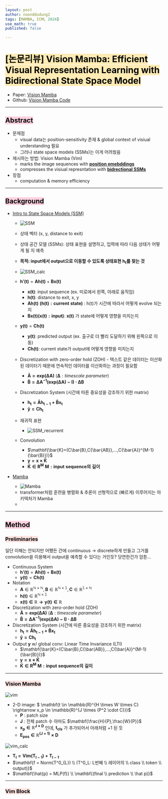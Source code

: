 ```yaml
---
layout: post
author: noonddudung2
tags: [MAMBA, ICML 2024]
use_math: true
published: false

---
```

# <span style="color: black; background-color: #ffebb4"> [논문리뷰] Vision Mamba: Efficient Visual Representation Learning with Bidirectional State Space Model</span>

* Paper: [Vision Mamba](https://arxiv.org/abs/2401.09417)
* Github: [Vision Mamba Code](https://github.com/hustvl/Vim)

---

## <span style="color: black; background-color: #ffd1df">Abstract</span>

* 문제점
  * visual data는 position-sensitivity 존재 & global context of visiual understanding 필요
  * 그러나 state space models (SSMs)는 이게 어려웠음
* 제시하는 방법: Vision Mamba (Vim)
  * marks the image sequences with **<u>position emebddings</u>**
  * compresses the visiual represntation with **<u>bidrectional SSMs</u>**
* 장점
  * computation & memory efficiency

---

## <span style="color: black; background-color: #ffd1df">Background</span>
* [Intro to State Space Models (SSM)](https://huggingface.co/blog/lbourdois/get-on-the-ssm-train)
    * ![SSM](/images/SSM.png)
    * 상태 벡터 (x, y, distance to exit)
    * 상태 공간 모델 (SSMs): 상태 표현을 설명하고, 입력에 따라 다음 상태가 어떻게 될 지 예측
    * **목적: input에서 output으로 이동할 수 있도록 상태표현 $\mathbf{h_t}$를 찾는 것**
    * ![SSM_calc](/images/ssm_calc.png)

    * $\mathbf{h'(t)}=\mathbf{A}\mathbf{h(t)}+\mathbf{B}\mathbf{x(t)}$
      * $\mathbf{x(t)}$: input sequence (ex. 미로에서 왼쪽, 아래로 움직임)
      * $\mathbf{h(t)}$: distance to exit, x, y
      * $\mathbf{A}\mathbf{h(t)}$ $\mathbf{(h(t): current \ state)}$ : h(t)가 시간에 따라서 어떻게 evolve 되는지
      * $\mathbf{Bx(t) (x(t):input)}$: $\mathbf{x(t)}$ 가 state에 어떻게 영향을 미치는지
    * $\mathbf{y(t)}=\mathbf{C}\mathbf{h(t)}$
      * $\mathbf{y(t)}$: predicted output (ex. 출구로 더 빨리 도달하기 위해 왼쪽으로 이동)
      * $\mathbf{Ch(t)}$: current state가 output에 어떻게 영향을 미치는지

    * Discretization with zero-order hold (ZOH) - 텍스트 같은 데이터는 이산화된 데이터기 때문에 연속적인 데이터를 이산화하는 과정이 필요함
      * $\mathbf{\bar{A} = exp(\Delta{A})} \ (\mathbf{\Delta}: timescale \ parameter)$
      * $\mathbf{\bar{B}={\Delta A}^{-1}(exp(\Delta A)-I)\cdot{\Delta B}}$
    * Discretization System (시간에 따른 중요성을 강조하기 위한 matrix)
      * $\mathbf{h_{t} = \bar{A} h_{t-1}+\bar{B}x_{t}}$
      * $\mathbf{\bar{y}=\mathbf{C}h_{t}}$
    
    * 재귀적 표현
      * ![SSM_recurrent](/images/ssm_recurrent.png)

    * Convolution
      * $\mathbf{\bar{K}=(C\bar{B},C{\bar{AB}},...,C{\bar{A}}^{M-1}{\bar{B}})}$
      * $\mathbf{y=x\times{\bar{K}}}$
      * $\mathbf{\bar{K} \in R^M \ M :input \ sequence의 \ 길이}$



* [Mamba](https://tulip-phalange-a1e.notion.site/05f977226a0e44c6b35ed9bfe0076839)
    * ![Mamba](/images/mamba.png)
    * transformer처럼 훈련을 병렬화 & 추론이 선형적으로 (빠르게) 이루어지는 아키텍처가 Mamba
    * 

---

## <span style="color: black; background-color: #ffd1df">Method</span>
### <span style="color: black; background-color: #ffe4e1">Preliminaries</span>

일단 이해는 안되지만 어쨌든 간에 continuous $\rightarrow$ discrete하게 만들고 그거를 convolution을 이용해서 output을 예측할 수 있다는 거인듯? 당연한건가 암튼...

* Continuous System
  * $\mathbf{h'(t)}=\mathbf{A}\mathbf{h(t)}+\mathbf{B}\mathbf{x(t)}$
  * $\mathbf{y(t)}=\mathbf{C}\mathbf{h(t)}$
* Notation
  * $\mathbf{A} \in \mathbb{R^{N \times N}},\mathbf{B} \in \mathbb{R^{N \times 1}},\mathbf{C} \in \mathbb{R^{1 \times N}}$
  * $\mathbf{h(t)} \in \mathbb{R^{N \times 1}}$
  * $\mathbf{x(t) \in \mathbb{R} \rightarrow{y(t)} \in \mathbb{R}}$
* Discretization with zero-order hold (ZOH)
  * $\mathbf{\bar{A} = exp(\Delta{A})} \ (\mathbf{\Delta}: timescale \ parameter)$
  * $\mathbf{\bar{B}={\Delta A}^{-1}(exp(\Delta A)-I)\cdot{\Delta B}}$
* Discretization System (시간에 따른 중요성을 강조하기 위한 matrix)
  * $\mathbf{h_{t} = \bar{A} h_{t-1}+\bar{B}x_{t}}$
  * $\mathbf{\bar{y}=\mathbf{C}h_{t}}$
* Output **y** w/ global conv: Linear Time Invariance (LTI)
  * $\mathbf{\bar{K}=(C\bar{B},C{\bar{AB}},...,C{\bar{A}}^{M-1}{\bar{B}})}$
  * $\mathbf{y=x\times{\bar{K}}}$
  * $\mathbf{\bar{K} \in R^M \ M :input \ sequence의 \ 길이}$

---

### <span style="color: black; background-color: #ffe4e1">Vision Mamba</span>
![vim](/images/vim_overview.png)
* 2-D image: $ \mathbf{t \in \mathbb{R}^{H \times W \times C} \rightarrow x_p \in \mathbb{R}^{J \times (P^2 \cdot C)}}$
  * $\mathbf{P}$ : patch size
  * $\mathbf{J}$ : 전체 patch 수 아마도 $\mathbf{\frac{H}{P},\frac{W}{P}}$
  * $\mathbf{x_p \in \mathbb{R}^{J \times D}}$ 인데, $\mathbf{t_{cls}}$ 가 추가되어서 아래처럼 +1 된 듯
  * $\mathbf{E_{pos} \in \mathbb{R}^{(J+1)} \times D}$

![vim_calc](/images/vim.jpeg)

* $\mathbf {T_l = Vim(T_{l-1})+T_{l-1}}$  
* $\mathbf{f = Norm(T^0_{L}) \\ (T^0_L: L번째 \\ 레이어의 \\ class \\ token \\ output)}$
* $\mathbf{\hat{p} = MLP(f)} \\ \mathbf{(final \\ prediction \\ \hat p)}$

---

### <span style="color: black; background-color: #ffe4e1">Vim Block</span>


<!-- 
# Sample heading 1

## Sample heading 2

### Sample heading 3

#### Sample heading 4

##### Sample heading 5

###### Sample heading 6

Mauris viverra dictum ultricies. Vestibulum quis ipsum euismod, facilisis metus sed, varius ipsum. Donec scelerisque lacus libero, eu dignissim sem venenatis at. Etiam id nisl ut lorem gravida euismod.

## Lists

Unordered:

- Fusce non velit cursus ligula mattis convallis vel at metus[^2].
- Sed pharetra tellus massa, non elementum eros vulputate non.
- Suspendisse potenti.

Ordered:

1. Quisque arcu felis, laoreet vel accumsan sit amet, fermentum at nunc.
2. Sed massa quam, auctor in eros quis, porttitor tincidunt orci.
3. Nulla convallis id sapien ornare viverra.
4. Nam a est eget ligula pellentesque posuere.

## Blockquote

The following is a blockquote:

> Suspendisse tempus dolor nec risus sodales posuere. Proin dui dui, mollis a consectetur molestie, lobortis vitae tellus.

## Thematic breaks (<hr>)

Mauris viverra dictum ultricies[^3]. Vestibulum quis ipsum euismod, facilisis metus sed, varius ipsum. Donec scelerisque lacus libero, eu dignissim sem venenatis at. Etiam id nisl ut lorem gravida euismod. **You can put some text inside the horizontal rule like so.**

---

{: data-content="hr with text"}

Mauris viverra dictum ultricies. Vestibulum quis ipsum euismod, facilisis metus sed, varius ipsum. Donec scelerisque lacus libero, eu dignissim sem venenatis at. Etiam id nisl ut lorem gravida euismod. **Or you can just have an clean horizontal rule.**

---

Mauris viverra dictum ultricies. Vestibulum quis ipsum euismod, facilisis metus sed, varius ipsum. Donec scelerisque lacus libero, eu dignissim sem venenatis at. Etiam id nisl ut lorem gravida euismod. Or you can just have an clean horizontal rule.

## Code

Now some code:

```
const ultimateTruth = 'follow middlepath';
console.log(ultimateTruth);
```

And here is some `inline code`!

## Tables

Now a table:


| Tables        |      Are      |  Cool |
| --------------- | :-------------: | ------: |
| col 3 is      | right-aligned | $1600 |
| col 2 is      |   centered   |   $12 |
| zebra stripes |   are neat   |    $1 |

## Images

![theme logo](http://www.abhinavsaxena.com/images/abhinav.jpeg)

This is an image[^4]

---

{: data-content="footnotes"}

[^1]: this is a footnote. You should reach here if you click on the corresponding superscript number.
    
[^2]: hey there, don't forget to read all the footnotes!
    
[^3]: this is another footnote.
    
[^4]: this is a very very long footnote to test if a very very long footnote brings some problems or not; hope that there are no problems but you know sometimes problems arise from nowhere. -->
